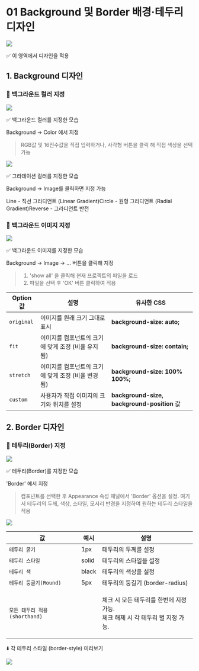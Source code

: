 # 01  Background 및 Border 배경·테두리 디자인

![](https://wikidocs.net/images/page/276197/%EC%8A%A4%ED%81%AC%EB%A6%B0%EC%83%B7_2025-02-13_171900.png)

✅ 이 영역에서 디자인을 적용

## 1. Background 디자인

### 💫 백그라운드 컬러 지정

![](https://wikidocs.net/images/page/276197/%EC%8A%A4%ED%81%AC%EB%A6%B0%EC%83%B7_2025-02-13_173102.png)

✅ 백그라운드 컬러를 지정한 모습

Background -> Color 에서 지정

> RGB값 및 16진수값을 직접 입력하거나, 사각형 버튼을 클릭 해 직접 색상을 선택 가능

![](https://wikidocs.net/images/page/276197/%EC%8A%A4%ED%81%AC%EB%A6%B0%EC%83%B7_2025-02-13_174134.png)

✅ 그라데이션 컬러를 지정한 모습

Background -> Image를 클릭하면 지정 가능

Line - 직선 그라디언트 (Linear Gradient)Circle - 원형 그라디언트 (Radial Gradient)Reverse - 그라디언트 반전

### 💫 백그라운드 이미지 지정

![](https://wikidocs.net/images/page/276197/%EC%8A%A4%ED%81%AC%EB%A6%B0%EC%83%B7_2025-02-14_095325.png)

✅ 백그라운드 이미지를 지정한 모습

Background -> Image -> ... 버튼을 클릭해 지정

> 1. 'show all' 을 클릭해 현재 프로젝트의 파일을 로드
> 2. 파일을 선택 후 'OK' 버튼 클릭하여 적용

| Option 값   | 설명                            | 유사한 CSS                                        |
| ---------- | ----------------------------- | ---------------------------------------------- |
| `original` | 이미지를 원래 크기 그대로 표시             | **background-size: auto;**                     |
| `fit`      | 이미지를 컴포넌트의 크기에 맞게 조정 (비율 유지됨) | **background-size: contain;**                  |
| `stretch`  | 이미지를 컴포넌트의 크기에 맞게 조정 (비율 변경됨) | **background-size: 100% 100%;**                |
| `custom`   | 사용자가 직접 이미지의 크기와 위치를 설정       | **background-size,** **background-position** 값 |

## 2. Border 디자인

### 💫 테두리(Border) 지정

![](https://wikidocs.net/images/page/276197/%EC%8A%A4%ED%81%AC%EB%A6%B0%EC%83%B7_2025-02-14_104705.png)

✅ 테두리(Border)를 지정한 모습

'Border' 에서 지정

> 컴포넌트를 선택한 후 Appearance 속성 패널에서 'Border' 옵션을 설정. 여기서 테두리의 두께, 색상, 스타일, 모서리 반경을 지정하여 원하는 테두리 스타일을 적용

![](https://wikidocs.net/images/page/276197/%EC%8A%A4%ED%81%AC%EB%A6%B0%EC%83%B7_2025-02-14_104810.png)

| 값                      | 예시    | 설명                                                       |
| ---------------------- | ----- | -------------------------------------------------------- |
| `테두리 굵기`               | 1px   | 테두리의 두께를 설정                                              |
| `테두리 스타일`              | solid | 테두리의 스타일을 설정                                             |
| `테두리 색`                | black | 테두리의 색상을 설정                                              |
| `테두리 둥글기(Round)`       | 5px   | 테두리의 둥길기 (border-radius)                                 |
| `모든 테두리 적용(shorthand)` |       | <p>체크 시 모든 테두리를 한번에 지정 가능.<br>체크 해제 시 각 테두리 별 지정 가능.</p> |

⬇️ 각 테두리 스타일 (border-style) 미리보기

![](https://wikidocs.net/images/page/276197/html-and-css-border.png)
